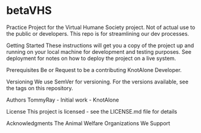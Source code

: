 # betaVHS
Practice Project for the Virtual Humane Society project. Not of actual use to the public or developers. This repo is for streamlining our dev processes.

Getting Started
These instructions will get you a copy of the project up and running on your local machine for development and testing purposes. See deployment for notes on how to deploy the project on a live system.

Prerequisites
Be or Request to be a contributing KnotAlone Developer.

Versioning
We use SemVer for versioning. For the versions available, see the tags on this repository.

Authors
TommyRay - Initial work - KnotAlone

License
This project is licensed - see the LICENSE.md file for details

Acknowledgments
The Animal Welfare Organizations We Support
